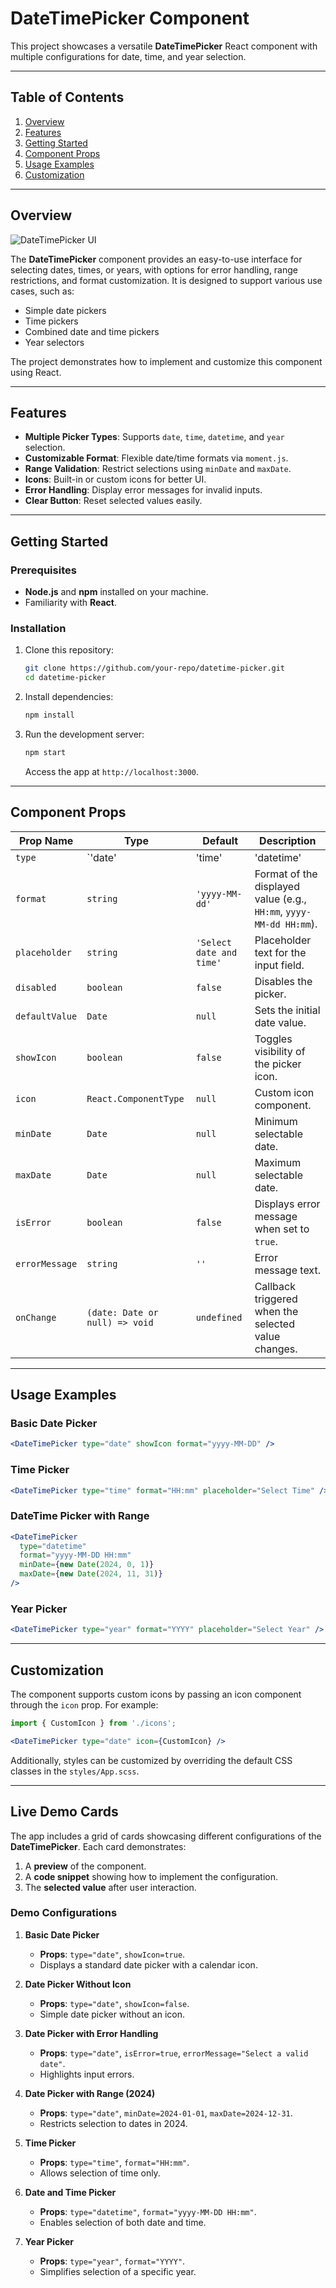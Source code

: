 # DateTimePicker Component

This project showcases a versatile **DateTimePicker** React component with multiple configurations for date, time, and year selection.

---

## Table of Contents

1. [Overview](#overview)
2. [Features](#features)
3. [Getting Started](#getting-started)
4. [Component Props](#component-props)
5. [Usage Examples](#usage-examples)
6. [Customization](#customization)

---

## Overview

![DateTimePicker UI](./screenshots/datetimepicker-preview.png)

The **DateTimePicker** component provides an easy-to-use interface for selecting dates, times, or years, with options for error handling, range restrictions, and format customization. It is designed to support various use cases, such as:

- Simple date pickers
- Time pickers
- Combined date and time pickers
- Year selectors

The project demonstrates how to implement and customize this component using React.

---

## Features

- **Multiple Picker Types**: Supports `date`, `time`, `datetime`, and `year` selection.
- **Customizable Format**: Flexible date/time formats via `moment.js`.
- **Range Validation**: Restrict selections using `minDate` and `maxDate`.
- **Icons**: Built-in or custom icons for better UI.
- **Error Handling**: Display error messages for invalid inputs.
- **Clear Button**: Reset selected values easily.

---

## Getting Started

### Prerequisites

- **Node.js** and **npm** installed on your machine.
- Familiarity with **React**.

### Installation

1. Clone this repository:
   ```bash
   git clone https://github.com/your-repo/datetime-picker.git
   cd datetime-picker
   ```
2. Install dependencies:
   ```bash
   npm install
   ```
3. Run the development server:
   ```bash
   npm start
   ```
   Access the app at `http://localhost:3000`.

---

## Component Props

| Prop Name      | Type                      | Default           | Description                                                                                      |
|----------------|---------------------------|-------------------|--------------------------------------------------------------------------------------------------|
| `type`         | `'date' | 'time' | 'datetime' | 'year'` | `'datetime'`     | Defines the picker type (date, time, datetime, or year).                                         |
| `format`       | `string`                  | `'yyyy-MM-dd'`    | Format of the displayed value (e.g., `HH:mm`, `yyyy-MM-dd HH:mm`).                              |
| `placeholder`  | `string`                  | `'Select date and time'` | Placeholder text for the input field.                                                           |
| `disabled`     | `boolean`                | `false`           | Disables the picker.                                                                             |
| `defaultValue` | `Date`                    | `null`            | Sets the initial date value.                                                                    |
| `showIcon`     | `boolean`                | `false`           | Toggles visibility of the picker icon.                                                          |
| `icon`         | `React.ComponentType`     | `null`            | Custom icon component.                                                                           |
| `minDate`      | `Date`                    | `null`            | Minimum selectable date.                                                                        |
| `maxDate`      | `Date`                    | `null`            | Maximum selectable date.                                                                        |
| `isError`      | `boolean`                | `false`           | Displays error message when set to `true`.                                                      |
| `errorMessage` | `string`                  | `''`              | Error message text.                                                                              |
| `onChange`     | `(date: Date or null) => void` | `undefined`      | Callback triggered when the selected value changes.                                             |

---

## Usage Examples

### Basic Date Picker

```jsx
<DateTimePicker type="date" showIcon format="yyyy-MM-DD" />
```

### Time Picker

```jsx
<DateTimePicker type="time" format="HH:mm" placeholder="Select Time" />
```

### DateTime Picker with Range

```jsx
<DateTimePicker 
  type="datetime" 
  format="yyyy-MM-DD HH:mm" 
  minDate={new Date(2024, 0, 1)} 
  maxDate={new Date(2024, 11, 31)} 
/>
```

### Year Picker

```jsx
<DateTimePicker type="year" format="YYYY" placeholder="Select Year" />
```

---

## Customization

The component supports custom icons by passing an icon component through the `icon` prop. For example:

```jsx
import { CustomIcon } from './icons';

<DateTimePicker type="date" icon={CustomIcon} />
```

Additionally, styles can be customized by overriding the default CSS classes in the `styles/App.scss`.

---

## Live Demo Cards

The app includes a grid of cards showcasing different configurations of the **DateTimePicker**. Each card demonstrates:

1. A **preview** of the component.
2. A **code snippet** showing how to implement the configuration.
3. The **selected value** after user interaction.

### Demo Configurations

1. **Basic Date Picker**  
   - **Props**: `type="date"`, `showIcon=true`.
   - Displays a standard date picker with a calendar icon.

2. **Date Picker Without Icon**  
   - **Props**: `type="date"`, `showIcon=false`.  
   - Simple date picker without an icon.

3. **Date Picker with Error Handling**  
   - **Props**: `type="date"`, `isError=true`, `errorMessage="Select a valid date"`.  
   - Highlights input errors.

4. **Date Picker with Range (2024)**  
   - **Props**: `type="date"`, `minDate=2024-01-01`, `maxDate=2024-12-31`.  
   - Restricts selection to dates in 2024.

5. **Time Picker**  
   - **Props**: `type="time"`, `format="HH:mm"`.  
   - Allows selection of time only.

6. **Date and Time Picker**  
   - **Props**: `type="datetime"`, `format="yyyy-MM-DD HH:mm"`.  
   - Enables selection of both date and time.

7. **Year Picker**  
   - **Props**: `type="year"`, `format="YYYY"`.  
   - Simplifies selection of a specific year.
